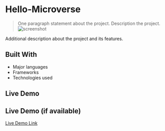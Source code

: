 # Hello-Microverse

> One paragraph statement about the project.
> Description the project.
![screenshot](./app_screenshot.png)

Additional description about the project and its features.

## Built With

- Major languages
- Frameworks
- Technologies used

## Live Demo
## Live Demo (if available)

[Live Demo Link](https://livedemo.com)